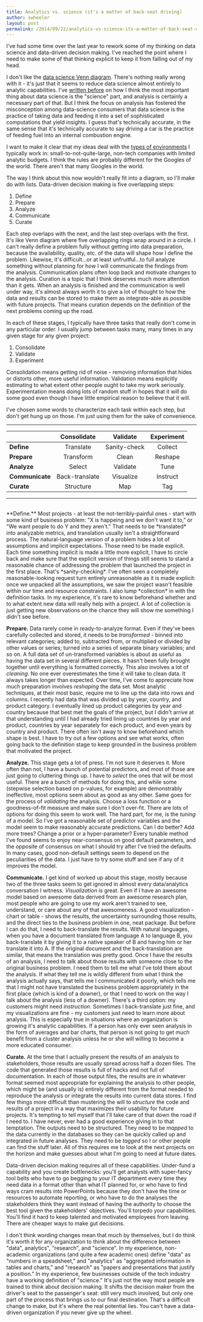 ```yaml
---
title: Analytics vs. science (it's a matter of back-seat driving)
author: swheeler
layout: post
permalink: /2014/09/22/analytics-vs-science-its-a-matter-of-back-seat-driving/
---
```


I've had some time over the last year to rework some of my thinking on data science and data-driven decision making. I've reached the point where I need to make some of that thinking explicit to keep it from falling out of my head.

I don't like the [data science Venn diagram](http://drewconway.com/zia/2013/3/26/the-data-science-venn-diagram). There's nothing really wrong with it - it's just that it seems to reduce data science almost entirely to analytic capabilities. I've [written before](http://housesofstones.github.io/2013/02/11/data-science-yes-please-data-scientist-meh/) on how I think the most important thing about data science is the "science" part, and analysis is certainly a necessary part of that. But I think the focus on analysis has fostered the misconception among data-science consumers that data science is the practice of taking data and feeding it into a set of sophisticated computations that yield insights. I guess that's technically accurate, in the same sense that it's technically accurate to say driving a car is the practice of feeding fuel into an internal combustion engine.

I want to make it clear that my ideas deal with the [types of environments](http://housesofstones.github.io/2012/11/13/big-data-of-all-sizes-how-to-turn-a-regular-organization-into-a-data-driven-organization/) I typically work in: small-to-not-quite-large, non-tech companies with limited analytic budgets. I think the rules are probably different for the Googles of the world. There aren't that many Googles in the world.

The way I think about this now wouldn't really fit into a diagram, so I'll make do with lists. Data-driven decision making is five overlapping steps:

1. Define
2. Prepare
3. Analyze
4. Communicate
5. Curate

Each step overlaps with the next, and the last step overlaps with the first. It's like Venn diagram where five overlapping rings wrap around in a circle. I can't really define a problem fully without getting into data preparation, because the availability, quality, etc. of the data will shape how I define the problem. Likewise, it's difficult...or at least unfruitful...to full analyze something without planning for how I will communicate the findings from the analysis. Communication plans often loop back and motivate changes to the analysis. Curation is a topic that I think deserves much more attention than it gets. When an analysis is finished and the communication is well under way, it's almost always worth it to give a lot of thought to how the data and results can be stored to make them as integrate-able as possible with future projects. That means curation depends on the definition of the next problems coming up the road.

In each of these stages, I typically have three tasks that really don't come in any particular order. I usually jump between tasks many, many times in any given stage for any given project:

1. Consolidate
2. Validate
3. Experiment

Consolidation means getting rid of noise - removing information that hides or distorts other, more useful information. Validation means explicitly estimating to what extent other people ought to take my work seriously. Experimentation means doing lots of random stuff in hopes that it will do some good even though I have little empirical reason to believe that it will.

I've chosen some words to characterize each task within each step, but don't get hung up on those. I'm just using them for the sake of convenience.

---

|  | Consolidate | Validate | Experiment |
|-----------------|:-----------------:|:-----------------:|:-----------------:|
|**Define**| Translate | Sanity-check | Collect |
|**Prepare**| Transform | Clean | Reshape |
|**Analyze**| Select | Validate | Tune |
|**Communicate**| Back-translate | Visualize | Instruct |
|**Curate**| Structure | Map | Tag |

---
<br>
**Define.** Most projects - at least the not-terribly-painful ones - start with some kind of business problem: "X is happeing and we don't want it to," or "We want people to do Y and they aren't." That needs to be *translated* into analyzable metrics, and translation usually isn't a straightforward process. The natural-language version of a problem hides a lot of assumptions and implicit expectations. Those need to be made explicit. Each time something implicit is made a little more explicit, I have to circle back and make sure that the explicit version of things still seems to stand a reasonable chance of addressing the problem that launched the project in the first place. That's *sanity-checking*. I've often seen a completely reasonable-looking request turn entirely unreasonable as it is made explicit: once we unpacked all the assumptions, we saw the project wasn't feasible within our time and resource constraints. I also lump *collection* in with the definition tasks. In my experience, it's rare to know beforehand whether and to what extent new data will really help with a project. A lot of collection is just getting new observations on the chance they will show me something I didn't see before.

**Prepare.** Data rarely come in ready-to-analyze format. Even if they've been carefully collected and stored,  it needs to be *transformed* - binned into relevant categories; added to, subtracted from, or multiplied or divided by other values or series; turned into a series of separate binary variables;  and so on. A full data set of un-transformed variables is about as useful as having the data set in several different pieces. It hasn't been fully brought together until everything is formatted correctly. This also involves a lot of *cleaning*. No one ever overestimates the time it will take to clean data. It always takes longer than expected. Over time, I've come to appreciate how much preparation involves *reshaping* the data set. Most analytic techniques, at their most basic, require me to line up the data into rows and columns. I recently had data that was divided up by year, country, and product category. I eventually lined up product categories by year and country because that best met the goals of the project, but I didn't arrive at that understanding until I had already tried lining up countries by year and product, countries by year separately for each product, and even years by country and product. There often isn't away to know beforehand which shape is best. I have to try out a few options and see what works, often going back to the definition stage to keep grounded in the business problem that motivated the project.

**Analyze.** This stage gets a lot of press. I'm not sure it deserves it. More often than not, I have a bunch of potential predictors, and most of those are just going to cluttering things up. I have to *select* the ones that will be most useful. There are a bunch of methods for doing this, and while some (stepwise selection based on p-values, for example) are demonstrably ineffective, most options seem about as good as any other. Same goes for the process of *validating* the analysis. Choose a loss function or a goodness-of-fit measure and make sure I don't over-fit. There are lots of options for doing this seem to work well. The hard part, for me, is the *tuning* of a model. So I've got a reasonable set of predictor variables and the model seem to make reasonably accurate predictions. Can I do better? Add more trees? Change a prior or a hyper-parameter? Every tunable method I've found seems to enjoy near-consensus on good default parameters, and the opposite of consensus on what I should try after I've tried the defaults. In many cases, good non-default settings seem to depend on the peculiarities of the data. I just have to try some stuff and see if any of it improves the model.

**Communicate.** I get kind of worked up about this stage, mostly because two of the three tasks seem to get ignored in almost every data/analytics conversation I witness. *Visualization* is great. Even if I have an awesome model based on awesome data derived from an awesome research plan, most people who are going to use my work aren't trained to see, understand, or care about any of that awesomeness. A good visualization - chart or table - shows the results, the uncertainty surrounding those results, and the direct ties to the business problem in one, neat package. But before I can do that, I need to back-translate the results. With natural languages, when you have a document translated from language A to language B, you back-translate it by giving it to a native speaker of B and having him or her translate it into A. If the original document and the back-translation are similar, that means the translation was pretty good. Once I have the results of an analysis, I need to talk about those results with someone close to the original business problem. I need them to tell me what I've told them about the analysis. If what they tell me is wildly different from what I think the analysis actually says, that tells me I communicated it poorly, which tells me that I might not have translated the business problem appropriately in the first place (which is kind of a downer), or that I need to work on the way I talk about the analysis (less of a downer). There's a third option: my customers might need *instruction*. Sometimes I back-translate just fine, and my visualizations are fine - my customers just need to learn more about analysis. This is especially true in situations where an organization is growing it's analytic capabilities. If a person has only ever seen analysis in the form of averages and bar charts, that person is not going to get much benefit from a cluster analysis unless he or she will willing to become a more educated consumer.

**Curate.** At the time that I actually present the results of an analysis to stakeholders, those results are usually spread across half a dozen files. The code that generated those results is full of hacks and not full of documentation. In each of those output files, the results are in whatever format seemed most appropriate for explaining the analysis to other people, which might be (and usually is) entirely different from the format needed to reproduce the analysis or integrate the results into current data stores. I find few things more difficult than mustering the will to *structure* the code and results of a project in a way that maximizes their usability for future projects. It's tempting to tell myself that I'll take care of that down the road if I need to. I have never, ever had a good experience giving in to that temptation. The outputs need to be structured. They need to be *mapped* to the data currently in the databases so they can be quickly called up and integrated in future analyses. They need to be *tagged* so I or other people can find the stuff later. All of this requires me to look at the next projects on the horizon and make guesses about what I'm going to need at future dates.

Data-driven decision making requires all of these capabilities. Under-fund a capability and you create bottlenecks: you'll get analysts with super-fancy tool belts who have to go begging to your IT department every time they need data in a format other than what IT planned for, or who have to find ways cram results into PowerPoints because they don't have the time or resources to automate reporting, or who have to do the analyses the stakeholders think they want instead of having the authority to choose the best tool given the stakeholders' objectives. You'll torpedo your capabilities. You'll find it hard to keep talented and motivated employees from leaving. There are cheaper ways to make gut decisions.

I don't think wording changes mean that much by themselves, but I do think it's worth it for any organization to think about the difference between "data", analytics", "research", and "science". In my experience, non-academic organizations (and quite a few academic ones) define "data" as "numbers in a speadsheet," and "analytics" as "aggregated information in tables and charts," and "research" as "papers and presentations that justify a position." In my experience, few businesses outside of the tech industry have a working definition of "science." It's just not the way most people are trained to think about decision making. It shifts the decision maker from the driver's seat to the passenger's seat: still very much involved, but only one part of the process that brings us to our final destination.  That's a difficult change to make, but it's where the real potential lies. You can't have a data-driven organization if you never give up the wheel.
